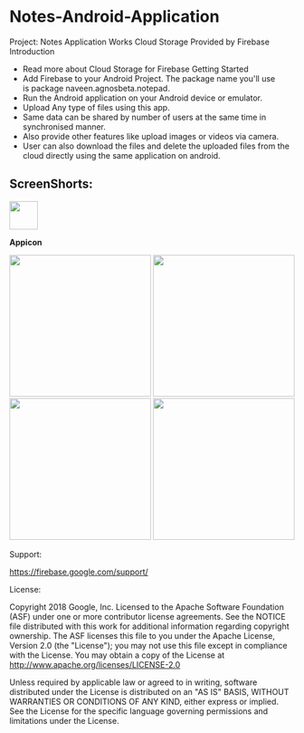 # Notes-Android-Application

Project: Notes Application Works Cloud Storage Provided by Firebase
Introduction
* Read more about Cloud Storage for Firebase
Getting Started
* Add Firebase to your Android Project. The package name you'll use is package naveen.agnosbeta.notepad.
* Run the Android application on your Android device or emulator. 
* Upload Any type of files using this app.
* Same data can be shared by number of users at the same time in synchronised manner. 
* Also provide other features like upload images or videos via camera.
* User can also download the files and delete the uploaded files from the cloud directly using the same application on android.

## ScreenShorts:
<p float="left">
  <a href="https://imgur.com/Mw28Pwg.jpg"><img src="https://imgur.com/Mw28Pwg.jpg" width="50"></a>
<p><b>Appicon</b></p>
  
<a href="https://imgur.com/avneo8d.jpg"><img src="https://imgur.com/avneo8d.jpg" width="250"></a>
<a href="https://imgur.com/zVwSf0N.jpg"><img src="https://imgur.com/zVwSf0N.jpg" width="250"></a>
<a href="https://imgur.com/KcTMgSy.jpg"><img src="https://imgur.com/KcTMgSy.jpg" width="250"></a>
<a href="https://imgur.com/s0BH3S0.jpg"><img src="https://imgur.com/s0BH3S0.jpg" width="250"></a>
</p>

Support:

https://firebase.google.com/support/

License:

Copyright 2018 Google, Inc.
Licensed to the Apache Software Foundation (ASF) under one or more contributor license agreements. See the NOTICE file distributed with this work for additional information regarding copyright ownership. The ASF licenses this file to you under the Apache License, Version 2.0 (the "License"); you may not use this file except in compliance with the License. You may obtain a copy of the License at
http://www.apache.org/licenses/LICENSE-2.0

Unless required by applicable law or agreed to in writing, software distributed under the License is distributed on an "AS IS" BASIS, WITHOUT WARRANTIES OR CONDITIONS OF ANY KIND, either express or implied. See the License for the specific language governing permissions and limitations under the License.

